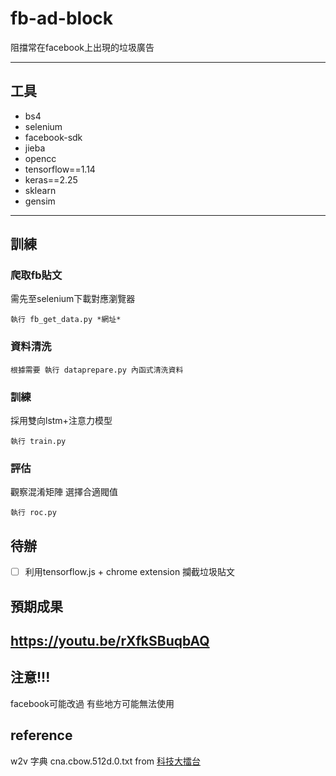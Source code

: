# fb-ad-block
阻擋常在facebook上出現的垃圾廣告



___

## 工具
* bs4
* selenium
* facebook-sdk
* jieba
* opencc
* tensorflow==1.14
* keras==2.25
* sklearn
* gensim
___
## 訓練
### 爬取fb貼文
需先至selenium下載對應瀏覽器
```
執行 fb_get_data.py *網址*
```
### 資料清洗
```
根據需要 執行 dataprepare.py 內函式清洗資料
```
### 訓練
採用雙向lstm+注意力模型
```
執行 train.py 
```
### 評估
觀察混淆矩陣 選擇合適閥值
```
執行 roc.py
```
## 待辦
- [ ] 利用tensorflow.js + chrome extension
攔截垃圾貼文

## 預期成果
https://youtu.be/rXfkSBuqbAQ
---
## 注意!!!
facebook可能改過
有些地方可能無法使用

## reference
w2v 字典 cna.cbow.512d.0.txt from [科技大擂台](https://fgc.stpi.narl.org.tw/activity/videoDetail/4b1141305ddf5522015de5479f4701b1)


